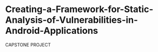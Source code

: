 # Creating-a-Framework-for-Static-Analysis-of-Vulnerabilities-in-Android-Applications
CAPSTONE PROJECT
